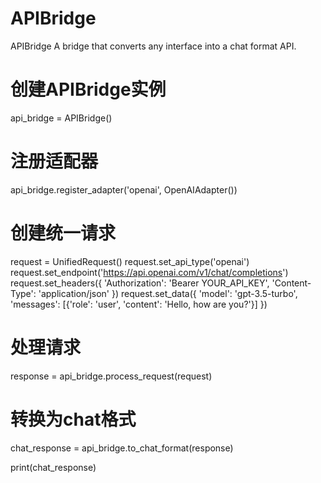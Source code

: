 # APIBridge
APIBridge A bridge that converts any interface into a chat format API.


# 创建APIBridge实例
api_bridge = APIBridge()

# 注册适配器
api_bridge.register_adapter('openai', OpenAIAdapter())

# 创建统一请求
request = UnifiedRequest()
request.set_api_type('openai')
request.set_endpoint('https://api.openai.com/v1/chat/completions')
request.set_headers({
    'Authorization': 'Bearer YOUR_API_KEY',
    'Content-Type': 'application/json'
})
request.set_data({
    'model': 'gpt-3.5-turbo',
    'messages': [{'role': 'user', 'content': 'Hello, how are you?'}]
})

# 处理请求
response = api_bridge.process_request(request)

# 转换为chat格式
chat_response = api_bridge.to_chat_format(response)

print(chat_response)
